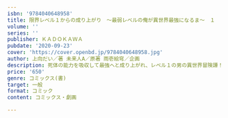 ```yaml
---
isbn: '9784040648958'
title: 限界レベル１からの成り上がり　～最弱レベルの俺が異世界最強になるま～　１
volume: ''
series: ''
publisher: ＫＡＤＯＫＡＷＡ
pubdate: '2020-09-23'
cover: 'https://cover.openbd.jp/9784040648958.jpg'
author: 上向だい／著 未来人A／原著 雨壱絵穹／企画
description: 死体の能力を吸収して最強へと成り上がれ、レベル１の男の異世界冒険譚！
price: '650'
genre: コミックス(書)
target: 一般
format: コミック
content: コミックス・劇画

---
```


